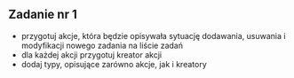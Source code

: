 ## Zadanie nr 1

- przygotuj akcje, która będzie opisywała sytuację dodawania, usuwania i modyfikacji nowego zadania na liście zadań
- dla każdej akcji przygotuj kreator akcji
- dodaj typy, opisujące zarówno akcje, jak i kreatory
